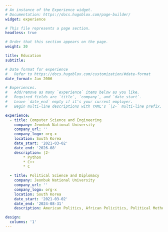 ```yaml
---
# An instance of the Experience widget.
# Documentation: https://docs.hugoblox.com/page-builder/
widget: experience

# This file represents a page section.
headless: true

# Order that this section appears on the page.
weight: 30

title: Education
subtitle:

# Date format for experience
#   Refer to https://docs.hugoblox.com/customization/#date-format
date_format: Jan 2006

# Experiences.
#   Add/remove as many `experience` items below as you like.
#   Required fields are `title`, `company`, and `date_start`.
#   Leave `date_end` empty if it's your current employer.
#   Begin multi-line descriptions with YAML's `|2-` multi-line prefix.

experience:
  - title: Computer Science and Engineering
    company: Jeonbuk National University 
    company_url: ''
    company_logo: org-x
    location: South Korea
    date_start: '2021-03-02'
    date_end: '2026-08'
    description: |2-
        * Python
        * C++
        * C

  - title: Political Science and Diplomacy
    company: Jeonbuk National University 
    company_url: ''
    company_logo: org-x
    location: South Korea
    date_start: '2021-03-02'
    date_end: '2024-08-31'
    description: American Politics, African Policitics, Political Methods

design:
  columns: '1'
---
```

